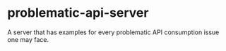 # problematic-api-server
A server that has examples for every problematic API consumption issue one may face.
